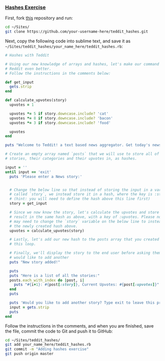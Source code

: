 ### [Hashes Exercise](https://materials.generalassemb.ly/bewd/new-york-city/20/lessons/3#classwork)

First, fork [this](https://github.com/BEWD-NYC-20/teddit_hashes) repository and run:

```bash
cd ~/Sites/
git clone https://github.com/your-username-here/teddit_hashes.git
```

Next, copy the following code into sublime text, and save it as
`~/Sites/teddit_hashes/your_name_here/teddit_hashes.rb`:

```ruby
# Hashes with Teddit

# Using our new knowledge of arrays and hashes, let's make our command line
# Reddit even better.
# Follow the instructions in the comments below:

def get_input
  gets.strip
end

def calculate_upvotes(story)
  upvotes = 1

  upvotes *= 5 if story.downcase.include? 'cat'
  upvotes *= 8 if story.downcase.include? 'bacon'
  upvotes *= 3 if story.downcase.include? 'food'

  upvotes
end

puts "Welcome to Teddit! a text based news aggregator. Get today's news tomorrow!"

# Create an empty array named `posts` that we will use to store all of the
# stories, their categories and their upvotes in, as hashes.

input = ''
until input == 'exit'
  puts 'Please enter a News story:'


  # Change the below line so that instead of storing the input in a variable
  # called `story`, we instead store it in a hash, where the key is :story.
  # (hint: you will need to define the hash above this line first)
  story = get_input

  # Since we now know the story, let's calculate the upvotes and store the
  # result in the same hash as above, with a key of :upvotes. Please note, you
  # may need to change the `story` variable on the below line to instead access
  # the newly created hash above.
  upvotes = calculate_upvotes(story)

  # Lastly, let's add our new hash to the posts array that you created above
  # this loop.

  # Finally, we'll display the story to the end user before asking them if they
  # would like to add another
  puts "New story added!"

  puts
  puts "Here is a list of all the stories:"
  posts.each_with_index do |post, i|
    puts "#{i+1}: #{post[:story]}, Current Upvotes: #{post[:upvotes]}"
  end
  puts

  puts 'Would you like to add another story? Type exit to leave this program'
  input = gets.strip
  puts
end
```

Follow the instructions in the comments, and when you are finished, save the
file, commit the code to Git and push it to GitHub:

```bash
cd ~/Sites/teddit_hashes/
git add your_name_here/teddit_hashes.rb
git commit -m "Adding hashes exercise"
git push origin master
```
